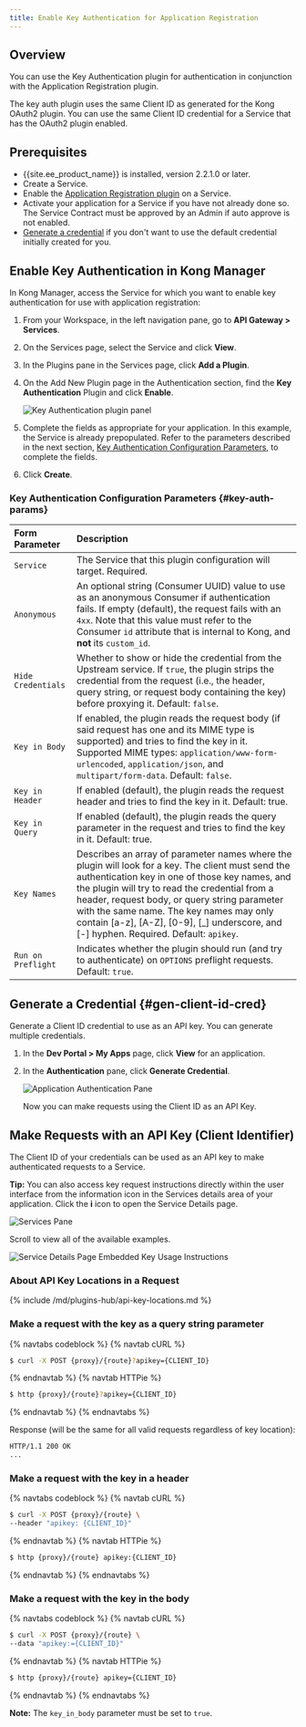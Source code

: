 ```yaml
---
title: Enable Key Authentication for Application Registration
---
```


## Overview

You can use the Key Authentication plugin for authentication in conjunction with
the Application Registration plugin.

The key auth plugin uses the same Client ID as generated for the Kong OAuth2 plugin.
You can use the same Client ID credential for a Service that has the OAuth2 plugin enabled.

## Prerequisites

* {{site.ee_product_name}} is installed, version 2.2.1.0 or later.
* Create a Service.
* Enable the [Application Registration plugin](/enterprise/{{page.kong_version}}/developer-portal/administration/application-registration/enable-application-registration) on a Service.
* Activate your application for a Service if you have not already done so. The
Service Contract must be approved by an Admin if auto approve is not enabled.
* [Generate a credential](#gen-client-id-cred) if you don't want to use the default credential initially created for you.

## Enable Key Authentication in Kong Manager

In Kong Manager, access the Service for which you want to enable key authentication for
use with application registration:

1. From your Workspace, in the left navigation pane, go to **API Gateway > Services**.
2. On the Services page, select the Service and click **View**.
3. In the Plugins pane in the Services page, click **Add a Plugin**.
4. On the Add New Plugin page in the Authentication section, find the
   **Key Authentication** Plugin and click **Enable**.

   ![Key Authentication plugin panel](/assets/images/docs/dev-portal/key-auth-plugin-panel.png)

5. Complete the fields as appropriate for your application. In this example, the Service is already
   prepopulated. Refer to the parameters described in the next section,
   [Key Authentication Configuration Parameters](#key-auth-params),
   to complete the fields.

6. Click **Create**.

### Key Authentication Configuration Parameters {#key-auth-params}

| Form Parameter | Description                                                                       |
|:---------------|:----------------------------------------------------------------------------------|
| `Service` | The Service that this plugin configuration will target. Required. |
| `Anonymous` | An optional string (Consumer UUID) value to use as an anonymous Consumer if authentication fails. If empty (default), the request fails with an `4xx`. Note that this value must refer to the Consumer `id` attribute that is internal to Kong, and **not** its `custom_id`. |
| `Hide Credentials` | Whether to show or hide the credential from the Upstream service. If `true`, the plugin strips the credential from the request (i.e., the header, query string, or request body containing the key) before proxying it. Default: `false`. |
| `Key in Body` | If enabled, the plugin reads the request body (if said request has one and its MIME type is supported) and tries to find the key in it. Supported MIME types: `application/www-form-urlencoded`, `application/json`, and `multipart/form-data`. Default: `false`. |
| `Key in Header` | If enabled (default), the plugin reads the request header and tries to find the key in it. Default: true. |
| `Key in Query` | If enabled (default), the plugin reads the query parameter in the request and tries to find the key in it. Default: true.
| `Key Names` | Describes an array of parameter names where the plugin will look for a key. The client must send the authentication key in one of those key names, and the plugin will try to read the credential from a header, request body, or query string parameter with the same name. The key names may only contain [a-z], [A-Z], [0-9], [_] underscore, and [-] hyphen. Required. Default: `apikey`. |
| `Run on Preflight` | Indicates whether the plugin should run (and try to authenticate) on `OPTIONS` preflight requests. Default: `true`. |

## Generate a Credential {#gen-client-id-cred}

Generate a Client ID credential to use as an API key. You can generate multiple
credentials.

1. In the **Dev Portal > My Apps** page, click **View** for an application.

2. In the **Authentication** pane, click **Generate Credential**.

   ![Application Authentication Pane](/assets/images/docs/dev-portal/gen-client-id-secret.png)

   Now you can make requests using the Client ID as an API Key.

## Make Requests with an API Key (Client Identifier)

The Client ID of your credentials can be used as an API key to make authenticated requests to a Service.

**Tip:** You can also access key request instructions directly within the user interface from the
information icon in the Services details area of your application. Click the **i** icon to open the Service Details page.

![Services Pane](/assets/images/docs/dev-portal/portal-info-modal-key-auth.png)

Scroll to view all of the available examples.

![Service Details Page Embedded Key Usage Instructions](/assets/images/docs/dev-portal/service-details-key-auth-usage.png)

### About API Key Locations in a Request

{% include /md/plugins-hub/api-key-locations.md %}

### Make a request with the key as a query string parameter

{% navtabs codeblock %}
{% navtab cURL %}
```bash
$ curl -X POST {proxy}/{route}?apikey={CLIENT_ID}
```
{% endnavtab %}
{% navtab HTTPie %}
```bash
$ http {proxy}/{route}?apikey={CLIENT_ID}
```
{% endnavtab %}
{% endnavtabs %}

Response (will be the same for all valid requests regardless of key location):

```bash
HTTP/1.1 200 OK
...
```

### Make a request with the key in a header

{% navtabs codeblock %}
{% navtab cURL %}
```bash
$ curl -X POST {proxy}/{route} \
--header "apikey: {CLIENT_ID}"
```
{% endnavtab %}
{% navtab HTTPie %}
```bash
$ http {proxy}/{route} apikey:{CLIENT_ID}
```
{% endnavtab %}
{% endnavtabs %}

### Make a request with the key in the body

{% navtabs codeblock %}
{% navtab cURL %}
```bash
$ curl -X POST {proxy}/{route} \
--data "apikey:={CLIENT_ID}"
```
{% endnavtab %}
{% navtab HTTPie %}
```bash
$ http {proxy}/{route} apikey={CLIENT_ID}
```
{% endnavtab %}
{% endnavtabs %}

**Note:** The `key_in_body` parameter must be set to `true`.
